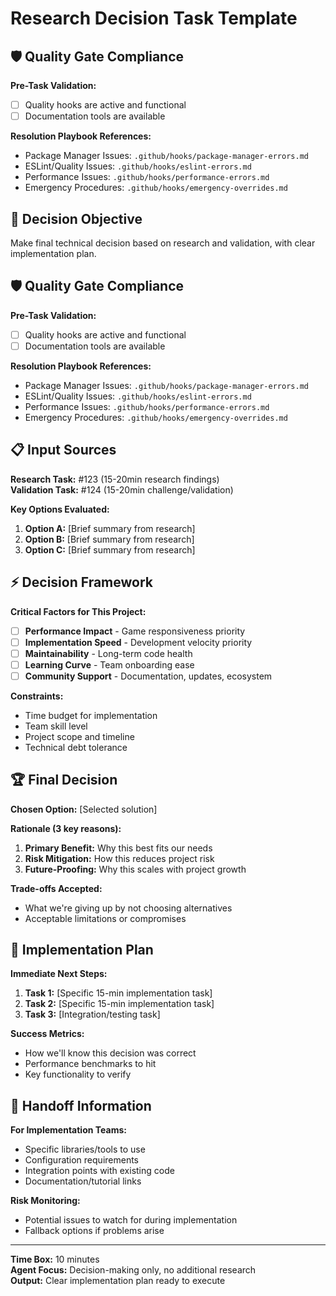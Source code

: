 # Research Decision Task Template

## 🛡️ Quality Gate Compliance
**Pre-Task Validation:**
- [ ] Quality hooks are active and functional
- [ ] Documentation tools are available

**Resolution Playbook References:**
- Package Manager Issues: `.github/hooks/package-manager-errors.md`
- ESLint/Quality Issues: `.github/hooks/eslint-errors.md`
- Performance Issues: `.github/hooks/performance-errors.md`
- Emergency Procedures: `.github/hooks/emergency-overrides.md`

## 🎯 Decision Objective
Make final technical decision based on research and validation, with clear implementation plan.

## 🛡️ Quality Gate Compliance
**Pre-Task Validation:**
- [ ] Quality hooks are active and functional
- [ ] Documentation tools are available

**Resolution Playbook References:**
- Package Manager Issues: `.github/hooks/package-manager-errors.md`
- ESLint/Quality Issues: `.github/hooks/eslint-errors.md`
- Performance Issues: `.github/hooks/performance-errors.md`
- Emergency Procedures: `.github/hooks/emergency-overrides.md`

## 📋 Input Sources
**Research Task:** #123 (15-20min research findings)  
**Validation Task:** #124 (15-20min challenge/validation)  

**Key Options Evaluated:**
1. **Option A:** [Brief summary from research]
2. **Option B:** [Brief summary from research]  
3. **Option C:** [Brief summary from research]

## ⚡ Decision Framework
**Critical Factors for This Project:**
- [ ] **Performance Impact** - Game responsiveness priority
- [ ] **Implementation Speed** - Development velocity priority  
- [ ] **Maintainability** - Long-term code health
- [ ] **Learning Curve** - Team onboarding ease
- [ ] **Community Support** - Documentation, updates, ecosystem

**Constraints:**
- Time budget for implementation
- Team skill level
- Project scope and timeline
- Technical debt tolerance

## 🏆 Final Decision
**Chosen Option:** [Selected solution]

**Rationale (3 key reasons):**
1. **Primary Benefit:** Why this best fits our needs
2. **Risk Mitigation:** How this reduces project risk
3. **Future-Proofing:** Why this scales with project growth

**Trade-offs Accepted:**
- What we're giving up by not choosing alternatives
- Acceptable limitations or compromises

## 🚀 Implementation Plan
**Immediate Next Steps:**
1. **Task 1:** [Specific 15-min implementation task]
2. **Task 2:** [Specific 15-min implementation task]
3. **Task 3:** [Integration/testing task]

**Success Metrics:**
- How we'll know this decision was correct
- Performance benchmarks to hit
- Key functionality to verify

## 🔗 Handoff Information
**For Implementation Teams:**
- Specific libraries/tools to use
- Configuration requirements
- Integration points with existing code
- Documentation/tutorial links

**Risk Monitoring:**
- Potential issues to watch for during implementation
- Fallback options if problems arise

---
**Time Box:** 10 minutes  
**Agent Focus:** Decision-making only, no additional research  
**Output:** Clear implementation plan ready to execute
